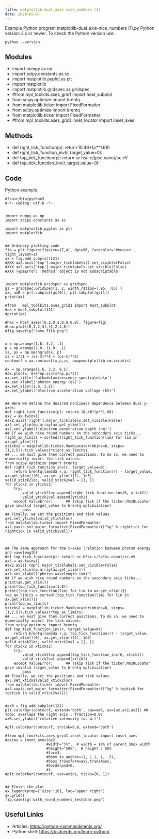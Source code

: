 ```yaml
---
title: matplotlib dual_axis nice_numbers (1)
date: 2020-05-07
---
```

Example Python program matplotlib-dual_axis-nice_numbers (1).py
Python version 3.x or newer.
To check the Python version use:

    python --version

## Modules

* import numpy as np
* import scipy.constants as sc
* import matplotlib.pyplot as plt
* import matplotlib
* import matplotlib.gridspec as gridspec
* #from   mpl_toolkits.axes_grid1 import host_subplot
* from scipy.optimize import brentq
* from matplotlib.ticker import FixedFormatter
* from scipy.optimize import brentq
* from matplotlib.ticker import FixedFormatter
* #from mpl_toolkits.axes_grid1.inset_locator import inset_axes

## Methods

* def right_tick_function(p): return 10.46*(p**1.68)
* def right_tick_function_inv(r, target_value=0): 
* def top_tick_function(p): return sc.h*sc.c/(p*sc.nano)/sc.eV
* def top_tick_function_inv(r, target_value=0): 

## Code

Python example

    #!/usr/bin/python3
    #-*- coding: utf-8 -*-
    
    
    import numpy as np
    import scipy.constants as sc
    
    import matplotlib.pyplot as plt
    import matplotlib
    
    
    ## Ordinary plotting code
    fig = plt.figure(figsize=(7,4), dpi=96, facecolor='#eeeeee', tight_layout=1)
    ax = fig.add_subplot(121)
    #XXX ax2.axis['top'].major_ticklabels().set_visible(False)
    #XXX ax2.axis['top'].major_ticklabels.set_visible(False)
    #XXX TypeError: 'method' object is not subscriptable
    
    
    import matplotlib.gridspec as gridspec
    gs = gridspec.GridSpec(1, 2, width_ratios=[.95, .05] )
    ax, axR = plt.subplot(gs[0]), plt.subplot(gs[1])
    print(ax)
    
    #from   mpl_toolkits.axes_grid1 import host_subplot
    #ax = host_subplot(111)
    #print(ax)
    
    #hax = host_axes([0.1,0.1,0.8,0.8], figure=fig)
    #hax.plot([0,1,2,3],[1,2,4,8])
    #fig.savefig("some_file.png")
    
    
    x = np.arange(1.6, 3.2, .1)
    p = np.arange(2.0, 11.0, .1)
    xs, ps = np.meshgrid(x, p)
    zs = 1/(1 + (xs-3)**4 + (ps-5)**2)
    contourf = ax.contourf(x,p,zs, cmap=matplotlib.cm.viridis)
    
    #x = np.arange(1.6, 3.2, 0.1)
    #ax.plot(x, 6+4*np.sin(x*np.pi*2))
    ax.set_title('Cathodoluminescence spectra\n\n\n')
    ax.set_xlabel('photon energy (eV)')
    ax.set_xlim((1.6, 3.2))
    ax.set_ylabel('electron acceleration voltage (kV)')
    
    
    ## Here we define the desired nonlinear dependence between dual y-axes:
    def right_tick_function(p): return 10.46*(p**1.68)
    ax2 = ax.twinx()
    #ax2.axis['right'].major_ticklabels.set_visible(False)
    ax2.set_ylim(np.array(ax.get_ylim()))
    ax2.set_ylabel('electron penetration depth (nm)')
    ## If we wish nice round numbers on the secondary axis ticks...
    right_ax_limits = sorted([right_tick_function(lim) for lim in ax.get_ylim()])
    yticks2 = matplotlib.ticker.MaxNLocator(nbins=8, steps=[1,2,5]).tick_values(*right_ax_limits)
    ## ... we must give them correct positions. To do so, we need to numerically invert the tick values:
    from scipy.optimize import brentq
    def right_tick_function_inv(r, target_value=0): 
        return brentq(lambda r,q: right_tick_function(r) - target_value, ax.get_ylim()[0], ax.get_ylim()[1], 1e6)
    valid_ytick2loc, valid_ytick2val = [], []
    for ytick2 in yticks2:
        try:
            valid_ytick2loc.append(right_tick_function_inv(0, ytick2))
            valid_ytick2val.append(ytick2)
        except ValueError:      ## (skip tick if the ticker.MaxNLocator gave invalid target_value to brentq optimization)
            pass
    ## Finally, we set the positions and tick values
    ax2.set_yticks(valid_ytick2loc)
    from matplotlib.ticker import FixedFormatter
    ax2.yaxis.set_major_formatter(FixedFormatter(["%g" % righttick for righttick in valid_ytick2val]))
    
    
    
    ## The same approach for the x-axes (relation between photon energy and vavelength)
    def top_tick_function(p): return sc.h*sc.c/(p*sc.nano)/sc.eV
    ax3 = ax.twiny()
    #ax2.axis['top'].major_ticklabels.set_visible(False)
    ax3.set_xlim(np.array(ax.get_xlim()))
    ax3.set_xlabel('photon wavelength (nm)')
    ## If we wish nice round numbers on the secondary axis ticks...
    print(ax.get_xlim())
    print(top_tick_function(1.0))
    print([top_tick_function(lim) for lim in ax.get_xlim()])
    top_ax_limits = sorted([top_tick_function(lim) for lim in ax.get_xlim()])
    print(top_ax_limits)
    xticks2 = matplotlib.ticker.MaxNLocator(nbins=8, steps=[1,2,5]).tick_values(*top_ax_limits)
    ## ... we must give them correct positions. To do so, we need to numerically invert the tick values:
    from scipy.optimize import brentq
    def top_tick_function_inv(r, target_value=0): 
        return brentq(lambda r,q: top_tick_function(r) - target_value, ax.get_xlim()[0], ax.get_xlim()[1], 1e6)
    valid_xtick2loc, valid_xtick2val = [], []
    for xtick2 in xticks2:
        try:
            valid_xtick2loc.append(top_tick_function_inv(0, xtick2))
            valid_xtick2val.append(xtick2)
        except ValueError:      ## (skip tick if the ticker.MaxNLocator gave invalid target_value to brentq optimization)
            pass
    ## Finally, we set the positions and tick values
    ax3.set_xticks(valid_xtick2loc)
    from matplotlib.ticker import FixedFormatter
    ax3.xaxis.set_major_formatter(FixedFormatter(["%g" % toptick for toptick in valid_xtick2val]))
    
    
    #axR = fig.add_subplot(122)
    plt.colorbar(contourf, extend='both', cax=axR, ax=[ax,ax2,ax3]) ## todo: overlaps the right axis , fraction=0.07
    axR.set_ylabel('relative intensity (a. u.)')
    
    #plt.colorbar(contourf, shrink=0.8, extend='both')
    
    #from mpl_toolkits.axes_grid1.inset_locator import inset_axes
    #axins = inset_axes(ax2,
                       #width="5%",  # width = 10% of parent_bbox width
                       #height="50%",  # height : 50%
                       #loc=3,
                       #bbox_to_anchor=(1, 1.1, 1, .5),
                       #bbox_transform=ax2.transAxes,
                       #borderpad=0,
                       #)
    #plt.colorbar(contourf, cax=axins, ticks=[0, 1])
    
    
    ## Finish the plot
    ax.legend(prop={'size':10}, loc='upper right')
    ax.grid()
    fig.savefig('with_round_numbers_testcbar.png') 
    

## Useful Links

- Articles: https://python-commandments.org/
- Python shell: https://bsdnerds.org/learn-python/
